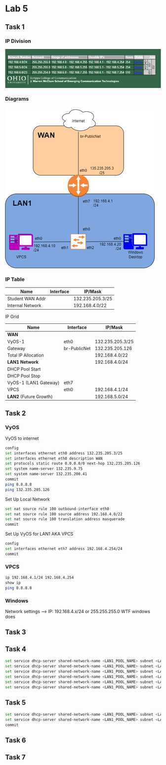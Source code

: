 # Lab 5

## Task 1

### IP Division

![Subnet_Shi](image.png)

### Diagrams

![Diagram](itslab5.drawio.png)

### IP Table

|Name | Interface | IP/Mask
|-----|---------------|------
|Student WAN Addr| |132.235.205.3/25
|Internal Network| | 192.168.4.0/22

IP Grid

|Name | Interface | IP/Mask
|-----|---------------|------
|**WAN** |
|VyOS-1 | eth0 | 132.235.205.3/25
|Gateway | br-PublicNet | 132.235.205.126
|Total IP Allocation        ||192.168.4.0/22
|**LAN1 Network**||192.168.4.0/24
|DHCP Pool Start|           |
|DHCP Pool Stop|            |
|VyOS-1 (LAN1 Gateway)|eth7 |
|VPCS | eth0 | 192.168.4.1/24
|**LAN2** (Future Growth)   ||192.168.5.0/24

## Task 2

### VyOS

VyOS to internet

```bash
config
set interfaces ethernet eth0 address 132.235.205.3/25
set interfaces ethernet eth0 description WAN
set protocols static route 0.0.0.0/0 next-hop 132.235.205.126
set system name-server 132.235.9.75
set system name-server 132.235.200.41
commit
ping 8.8.8.8
ping 132.235.205.126

```

Set Up Local Network

```bash
set nat source rule 100 outbound-interface eth0
set nat source rule 100 source address 192.168.4.0/22
set nat source rule 100 translation address masquerade
commit
```

Set Up VyOS for LAN1 AKA VPCS  

```bash
config
set interfaces ethernet eth7 address 192.168.4.254/24
commit
```

### VPCS

```bash
ip 192.168.4.1/24 192.168.4.254
show ip 
ping 8.8.8.8 
```

### Windows

Network settings --> IP: 192.168.4.x/24 or 255.255.255.0 WTF windows does

## Task 3

## Task 4

```bash
set service dhcp-server shared-network-name <LAN1_POOL_NAME> subnet <LAN1_NET_NUM>/<LAN1_MASK> range 0 start <LAN1_DHCPPOOL_START>
set service dhcp-server shared-network-name <LAN1_POOL_NAME> subnet <LAN1_NET_NUM>/<LAN1_MASK> range 0 stop <LAN1_DHCPPOOL_STOP>
set service dhcp-server shared-network-name <LAN1_POOL_NAME> subnet <LAN1_NET_NUM>/<LAN1_MASK> default-router <LAN1_GATEWAY>
set service dhcp-server shared-network-name <LAN1_POOL_NAME> subnet <LAN1_NET_NUM>/<LAN1_MASK> lease 120
set service dhcp-server shared-network-name <LAN1_POOL_NAME> subnet <LAN1_NET_NUM>/<LAN1_MASK> name-server 132.235.9.75
set service dhcp-server shared-network-name <LAN1_POOL_NAME> subnet <LAN1_NET_NUM>/<LAN1_MASK> name-server 132.235.200.41
```

## Task 5

```bash
set service dhcp-server shared-network-name <LAN1_POOL_NAME> subnet <LAN1_NET_NUM>/<LAN1_MASK> static-mapping <NAME_OF_DEVICE> mac-address <VPCS_MAC_ADDRESS>
set service dhcp-server shared-network-name <LAN1_POOL_NAME> subnet <LAN1_NET_NUM>/<LAN1_MASK> static-mapping <NAME_OF_DEVICE> ip-address <LAST_IP_IN_DHCP_POOL>
commit
```

## Task 6

## Task 7
